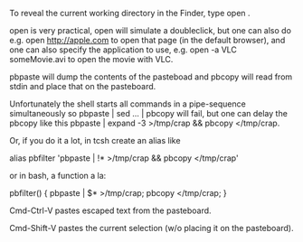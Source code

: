 To reveal the current working directory in the Finder, type     open .

open is very practical,     open <file> will simulate a doubleclick, but one can also do e.g.     open http://apple.com  to open that page (in the default browser), and one can also specify the application to use, e.g.     open -a VLC someMovie.avi to open the movie with VLC.

pbpaste will dump the contents of the pasteboad and pbcopy will read from stdin and place that on the pasteboard.

Unfortunately the shell starts all commands in a pipe-sequence simultaneously so     pbpaste | sed ... | pbcopy will fail, but one can delay the pbcopy like this     pbpaste | expand -3 >/tmp/crap && pbcopy </tmp/crap.

Or, if you do it a lot, in tcsh create an alias like
    
alias pbfilter 'pbpaste | \!* >/tmp/crap && pbcopy </tmp/crap'

or in bash, a function a la:
    
pbfilter() { pbpaste | $* >/tmp/crap; pbcopy </tmp/crap; }


Cmd-Ctrl-V pastes escaped text from the pasteboard.

Cmd-Shift-V pastes the current selection (w/o placing it on the pasteboard).
